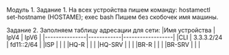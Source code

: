 Модуль 1.
Задание 1.
На всех устройства пишем команду: hostamectl set-hostname (HOSTAME); exec bash 
Пишем без скобочек имя машины.

Задание 2. 
Заполняем таблицу адресации для сети:
|Имя устройства | IpV4       |   IpV6           |
|---------------|------------|------------------|
|CLI            | 3.3.3.2/24 |  fd11::2/64      | 
|ISP            |            |                  |
|HQ-R	        |            |                  |
|HQ-SRV		|            |                  | 
|BR-R           |            |                  |
|BR-SRV         |            |                  |


		
		
		
		
		
		

